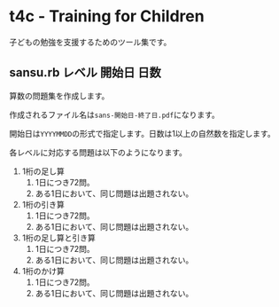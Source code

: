 # t4c - Training for Children

子どもの勉強を支援するためのツール集です。

## sansu.rb レベル 開始日 日数

算数の問題集を作成します。

作成されるファイル名は`sans-開始日-終了日.pdf`になります。

開始日は`YYYYMMDD`の形式で指定します。日数は1以上の自然数を指定します。

各レベルに対応する問題は以下のようになります。

1. 1桁の足し算
    1. 1日につき72問。
    2. ある1日において、同じ問題は出題されない。
2. 1桁の引き算
    1. 1日につき72問。
    2. ある1日において、同じ問題は出題されない。
3. 1桁の足し算と引き算
    1. 1日につき72問。
    2. ある1日において、同じ問題は出題されない。
4. 1桁のかけ算
    1. 1日につき72問。
    2. ある1日において、同じ問題は出題されない。

